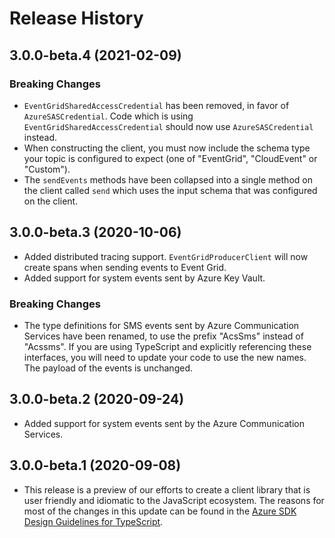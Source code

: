 # Release History

## 3.0.0-beta.4 (2021-02-09)

### Breaking Changes

- `EventGridSharedAccessCredential` has been removed, in favor of `AzureSASCredential`. Code which is using `EventGridSharedAccessCredential` should
  now use `AzureSASCredential` instead.
- When constructing the client, you must now include the schema type your topic is configured to expect (one of "EventGrid", "CloudEvent" or "Custom").
- The `sendEvents` methods have been collapsed into a single method on the client called `send` which uses the input schema that was configured on the client.

## 3.0.0-beta.3 (2020-10-06)

- Added distributed tracing support. `EventGridProducerClient` will now create spans when sending events to Event Grid.
- Added support for system events sent by Azure Key Vault.

### Breaking Changes

- The type definitions for SMS events sent by Azure Communication Services have been renamed, to use the prefix "AcsSms" instead of "Acssms". If you are
  using TypeScript and explicitly referencing these interfaces, you will need to update your code to use the new names. The payload of the events is unchanged.

## 3.0.0-beta.2 (2020-09-24)

- Added support for system events sent by the Azure Communication Services.

## 3.0.0-beta.1 (2020-09-08)

- This release is a preview of our efforts to create a client library that is user friendly and
  idiomatic to the JavaScript ecosystem. The reasons for most of the changes in this update can be found in the
  [Azure SDK Design Guidelines for TypeScript](https://azuresdkspecs.z5.web.core.windows.net/TypeScriptSpec.html).
